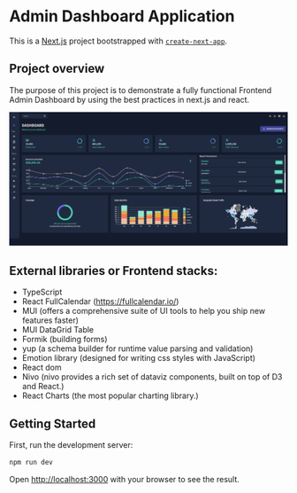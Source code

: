 # Admin Dashboard Application

This is a [Next.js](https://nextjs.org/) project bootstrapped with [`create-next-app`](https://github.com/vercel/next.js/tree/canary/packages/create-next-app).

## Project overview

The purpose of this project is to demonstrate a fully functional Frontend Admin Dashboard by using the best practices in next.js and react.

![Application demo](./public/screenshot.png)

## External libraries or Frontend stacks:

- TypeScript
- React FullCalendar (https://fullcalendar.io/)
- MUI (offers a comprehensive suite of UI tools to help you ship new features faster)
- MUI DataGrid Table
- Formik (building forms)
- yup (a schema builder for runtime value parsing and validation)
- Emotion library (designed for writing css styles with JavaScript)
- React dom
- Nivo (nivo provides a rich set of dataviz components, built on top of D3 and React.)
- React Charts (the most popular charting library.)

## Getting Started

First, run the development server:

```bash
npm run dev
```

Open [http://localhost:3000](http://localhost:3000) with your browser to see the result.
